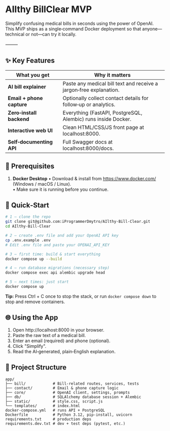 # AIlthy BillClear MVP

Simplify confusing medical bills in seconds using the power of OpenAI.  
This MVP ships as a single‑command Docker deployment so that anyone—technical or not—can try it locally.

⸻

## ✨ Key Features

| What you get              | Why it matters                                                     |
| ------------------------- | ------------------------------------------------------------------ |
| **AI bill explainer**     | Paste any medical bill text and receive a jargon‑free explanation. |
| **Email + phone capture** | Optionally collect contact details for follow‑up or analytics.     |
| **Zero‑install backend**  | Everything (FastAPI, PostgreSQL, Alembic) runs inside Docker.      |
| **Interactive web UI**    | Clean HTML/CSS/JS front page at localhost:8000.                    |
| **Self‑documenting API**  | Full Swagger docs at localhost:8000/docs.                          |

## 🧰 Prerequisites

1. **Docker Desktop**
   • Download & install from https://www.docker.com/ (Windows / macOS / Linux).  
   • Make sure it is running before you continue.

## 🚀 Quick‑Start

```bash
# 1 — clone the repo
git clone git@github.com:iProgrammerDmytro/AIlthy-Bill-Clear.git
cd AIlthy-Bill-Clear

# 2 — create .env file and add your OpenAI API key
cp .env.example .env
# Edit .env file and paste your OPENAI_API_KEY

# 3 — first time: build & start everything
docker compose up --build

# 4 — run database migrations (necessary step)
docker compose exec api alembic upgrade head

# 5 — next times: just start
docker compose up
```

**Tip:** Press Ctrl + C once to stop the stack, or run `docker compose down` to stop and remove containers.

## 🌐 Using the App

1. Open http://localhost:8000 in your browser.
2. Paste the raw text of a medical bill.
3. Enter an email (required) and phone (optional).
4. Click "Simplify".
5. Read the AI‑generated, plain‑English explanation.

## 📁 Project Structure

```
app/
├── bill/            # Bill‑related routes, services, tests
├── contact/         # Email & phone capture logic
├── core/            # OpenAI client, settings, prompts
├── db/              # SQLAlchemy database session + Alembic
├── static/          # style.css, script.js
└── templates/       # index.html
docker-compose.yml   # runs API + PostgreSQL
Dockerfile           # Python 3.12, pip‑install, uvicorn
requirements.txt     # production deps
requirements.dev.txt # dev + test deps (pytest, etc.)
```
